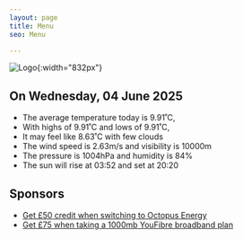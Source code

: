 ```yaml
---
layout: page
title: Menu
seo: Menu

---
```


![Logo](/images/logo.jpg){:width="832px"}

<!-- weather_marker starts -->
## On Wednesday, 04 June 2025

- The average temperature today is 9.91˚C,
- With highs of 9.91˚C and lows of 9.91˚C,
- It may feel like 8.63˚C with few clouds
- The wind speed is 2.63m/s and visibility is 10000m
- The pressure is 1004hPa and humidity is 84%
- The sun will rise at 03:52 and set at 20:20

<!-- weather_marker ends -->

## Sponsors

- [Get £50 credit when switching to Octopus Energy](https://bit.ly/3oD1nnS)
- [Get £75 when taking a 1000mb YouFibre broadband plan](https://aklam.io/91zWhU?)
